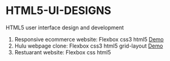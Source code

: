 # HTML5-UI-DESIGNS
HTML5 user interface design and development

1. Responsive ecommerce website: Flexbox css3 html5 [Demo](https://kiwam-responsive-ecommerce-website-template.netlify.app/)
2. Hulu webpage clone: Flexbox css3 html5 grid-layout [Demo](https://kiwam-hulu-web-page-clone.netlify.app/)
3. Restuarant website: Flexbox css html5  
